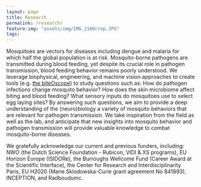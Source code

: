 ```yaml
---
layout: page
title: Research
permalink: /research/
feature-img: "assets/img/IMG_2160crop.JPG"
tags:
---
```


Mosquitoes are vectors for diseases including dengue and malaria for which half the global population is at risk. Mosquito-borne pathogens are transmitted during blood feeding, yet despite its crucial role in pathogen transmission, blood feeding behavior remains poorly understood. We leverage biophysical, engineering, and machine vision approaches to create tools (e.g. [the biteOscope](https://github.com/felixhol/biteOscope)) to study questions such as: How do pathogen infections change mosquito behavior? How does the skin microbiome affect biting and blood feeding? What sensory inputs do mosquitoes use to select egg laying sites? By answering such questions, we aim to provide a deep understanding of the (neuro)biology a variety of mosquito behaviors that are relevant for pathogen transmission. We take inspiration from the field as well as the lab, and anticipate that new insights into mosquito behavior and pathogen transmission will provide valuable knowledge to combat mosquito-borne diseases.  <br/>

We gratefully acknowledge our current and previous funders, including: NWO (the Dutch Science Foundation - Rubicon, VIDI & XS programs), EU Horizon Europe (ISIDORe), the Burroughs Wellcome Fund (Career Award at the Scientific Interface), the Center for Research and Interdisciplinarity Paris, EU H2020 (Marie Sklodowska-Curie grant agreement No 841893), INCEPTION, and Radboudumc. 



<!--- If this sounds interesting, join us! We have [openings](https://projects.cri-paris.org/projects/pZDJguA1/des) for a postdoc and a technician, more information [here](../assets/HolCRI_postdocAd.pdf){:target="_blank"}. -->

<!-- Type on Strap is based on Type Theme, a free and open-source theme for [Jekyll](http://jekyllrb.com/), licensed under the MIT License.

Head over to the [theme's documentation](https://github.io/sylhare/Type-on-Strap) for much more information about Type on Strap or to install this theme on your own Jekyll site.

This file is an example of a page in Jekyll, that automatically shows up in the header navigation, you can delete or modify this file freely. -->
